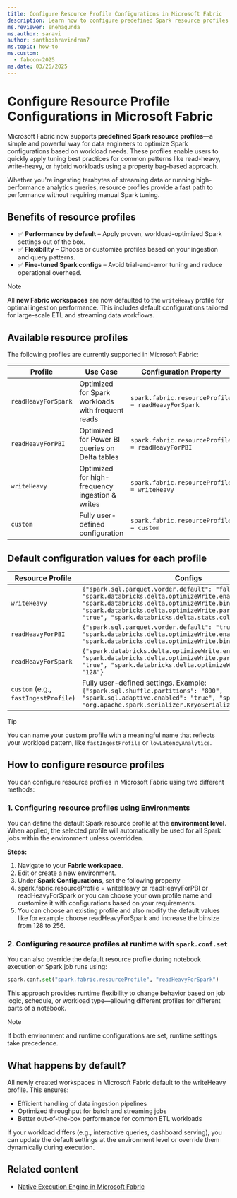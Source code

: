 ```yaml
---
title: Configure Resource Profile Configurations in Microsoft Fabric
description: Learn how to configure predefined Spark resource profiles in Microsoft Fabric to optimize for different workload patterns.
ms.reviewer: snehagunda
ms.author: saravi
author: santhoshravindran7
ms.topic: how-to
ms.custom:
  - fabcon-2025
ms.date: 03/26/2025
---
```


# Configure Resource Profile Configurations in Microsoft Fabric

Microsoft Fabric now supports **predefined Spark resource profiles**—a simple and powerful way for data engineers to optimize Spark configurations based on workload needs. These profiles enable users to quickly apply tuning best practices for common patterns like read-heavy, write-heavy, or hybrid workloads using a property bag-based approach.

Whether you're ingesting terabytes of streaming data or running high-performance analytics queries, resource profiles provide a fast path to performance without requiring manual Spark tuning.

## Benefits of resource profiles

- ✅ **Performance by default** – Apply proven, workload-optimized Spark settings out of the box.
- ✅ **Flexibility** – Choose or customize profiles based on your ingestion and query patterns.
- ✅ **Fine-tuned Spark configs** – Avoid trial-and-error tuning and reduce operational overhead.

> [!NOTE]
> All **new Fabric workspaces** are now defaulted to the `writeHeavy` profile for optimal ingestion performance. This includes default configurations tailored for large-scale ETL and streaming data workflows.

## Available resource profiles

The following profiles are currently supported in Microsoft Fabric:

| **Profile**          | **Use Case**                                        | **Configuration Property**                         |
|----------------------|-----------------------------------------------------|----------------------------------------------------|
| `readHeavyForSpark`  | Optimized for Spark workloads with frequent reads   | `spark.fabric.resourceProfile = readHeavyForSpark` |
| `readHeavyForPBI`    | Optimized for Power BI queries on Delta tables      | `spark.fabric.resourceProfile = readHeavyForPBI`   |
| `writeHeavy`         | Optimized for high-frequency ingestion & writes     | `spark.fabric.resourceProfile = writeHeavy`        |
| `custom`             | Fully user-defined configuration                    | `spark.fabric.resourceProfile = custom`            |

## Default configuration values for each profile

| **Resource Profile**     | **Configs** |
|--------------------------|-------------|
| `writeHeavy`             | `{"spark.sql.parquet.vorder.default": "false", "spark.databricks.delta.optimizeWrite.enabled": "false", "spark.databricks.delta.optimizeWrite.binSize": "128", "spark.databricks.delta.optimizeWrite.partitioned.enabled": "true", "spark.databricks.delta.stats.collect": "false"}` |
| `readHeavyForPBI`        | `{"spark.sql.parquet.vorder.default": "true", "spark.databricks.delta.optimizeWrite.enabled": "true", "spark.databricks.delta.optimizeWrite.binSize": "1g"}` |
| `readHeavyForSpark`      | `{"spark.databricks.delta.optimizeWrite.enabled": "true", "spark.databricks.delta.optimizeWrite.partitioned.enabled": "true", "spark.databricks.delta.optimizeWrite.binSize": "128"}` |
| `custom` (e.g., `fastIngestProfile`) | Fully user-defined settings. Example: `{"spark.sql.shuffle.partitions": "800", "spark.sql.adaptive.enabled": "true", "spark.serializer": "org.apache.spark.serializer.KryoSerializer"}` |

> [!TIP]
> You can name your custom profile with a meaningful name that reflects your workload pattern, like `fastIngestProfile` or `lowLatencyAnalytics`.

## How to configure resource profiles

You can configure resource profiles in Microsoft Fabric using two different methods:

### 1. Configuring resource profiles using Environments

You can define the default Spark resource profile at the **environment level**. When applied, the selected profile will automatically be used for all Spark jobs within the environment unless overridden.

**Steps:**

1. Navigate to your **Fabric workspace**.
3. Edit or create a new environment.
4. Under **Spark Configurations**, set the following property
5. spark.fabric.resourceProfile = writeHeavy or readHeavyForPBI or readHeavyForSpark or you can choose your own profile name and customize it with configurations based on your requirements.
6. You can choose an existing profile and also modify the default values like for example choose readHeavyForSpark and increase the binsize from 128 to 256.

### 2. Configuring resource profiles at runtime with `spark.conf.set`

You can also override the default resource profile during notebook execution or Spark job runs using:

```python
spark.conf.set("spark.fabric.resourceProfile", "readHeavyForSpark")
```

This approach provides runtime flexibility to change behavior based on job logic, schedule, or workload type—allowing different profiles for different parts of a notebook.

> [!NOTE]  
> If both environment and runtime configurations are set, runtime settings take precedence.


## What happens by default?

All newly created workspaces in Microsoft Fabric default to the writeHeavy profile. This ensures:

- Efficient handling of data ingestion pipelines  
- Optimized throughput for batch and streaming jobs  
- Better out-of-the-box performance for common ETL workloads
  
If your workload differs (e.g., interactive queries, dashboard serving), you can update the default settings at the environment level or override them dynamically during execution.


## Related content

- [Native Execution Engine in Microsoft Fabric](./native-execution-engine-overview.md)

